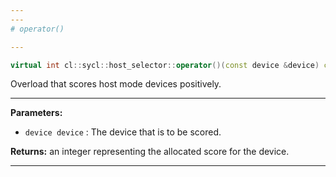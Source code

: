 ```yaml
---
---
# operator()

---
```


```cpp
virtual int cl::sycl::host_selector::operator()(const device &device) const
```


Overload that scores host mode devices positively. 


---
**Parameters:**

 - `device device`
: The device that is to be scored. 

**Returns:** an integer representing the allocated score for the device. 

---
